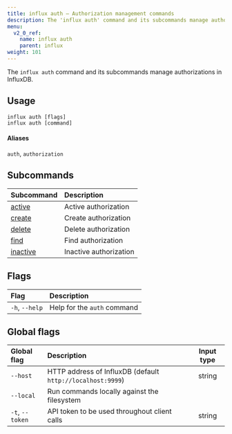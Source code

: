 ```yaml
---
title: influx auth – Authorization management commands
description: The 'influx auth' command and its subcommands manage authorizations in InfluxDB.
menu:
  v2_0_ref:
    name: influx auth
    parent: influx
weight: 101
---
```


The `influx auth` command and its subcommands manage authorizations in InfluxDB.

## Usage
```
influx auth [flags]
influx auth [command]
```

#### Aliases
`auth`, `authorization`

## Subcommands
| Subcommand                                           | Description            |
|:----------                                           |:-----------            |
| [active](/v2.0/reference/cli/influx/auth/active)     | Active authorization   |
| [create](/v2.0/reference/cli/influx/auth/create)     | Create authorization   |
| [delete](/v2.0/reference/cli/influx/auth/delete)     | Delete authorization   |
| [find](/v2.0/reference/cli/influx/auth/find)         | Find authorization     |
| [inactive](/v2.0/reference/cli/influx/auth/inactive) | Inactive authorization |

## Flags
| Flag           | Description                 |
|:----           |:-----------                 |
| `-h`, `--help` | Help for the `auth` command |

## Global flags
| Global flag     | Description                                                | Input type |
|:-----------     |:-----------                                                |:----------:|
| `--host`        | HTTP address of InfluxDB (default `http://localhost:9999`) | string     |
| `--local`       | Run commands locally against the filesystem                |            |
| `-t`, `--token` | API token to be used throughout client calls               | string     |
